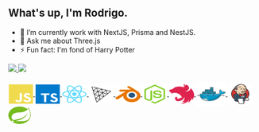 ## What's up, I'm Rodrigo.

- 🌱 I’m currently work with NextJS, Prisma and NestJS.
- 💬 Ask me about Three.js
- ⚡ Fun fact: I'm fond of Harry Potter
<!-- - 📫 How to reach me: ... -->

<div>
  <a href="https://github.com/RodrigoSCoutinho">
  <img height="180em" src="https://github-readme-stats.vercel.app/api?username=RodrigoSCoutinho&show_icons=true&theme=midnight-purple&include_all_commits=true&count_private=true"/>
  <img height="180em" src="https://github-readme-stats.vercel.app/api/top-langs/?username=RodrigoSCoutinho&layout=compact&langs_count=7&theme=midnight-purple"/>
</div>
<div style="display: inline_block"><br>
  <img align="center" alt="Rod-JS" height="40" width="50" src="https://raw.githubusercontent.com/devicons/devicon/master/icons/javascript/javascript-plain.svg">
  <img align="center" alt="Rod-Ts" height="40" width="50" src="https://raw.githubusercontent.com/devicons/devicon/master/icons/typescript/typescript-plain.svg">
  <img align="center" alt="Rod-React" height="40" width="50" src="https://raw.githubusercontent.com/devicons/devicon/master/icons/react/react-original.svg">
  <img align="center" alt="Rod-AWS" height="40" width="50" src="https://raw.githubusercontent.com/devicons/devicon/master/icons/threejs/threejs-original.svg">
  <img align="center" alt="Rod-AWS" height="40" width="50" src="https://raw.githubusercontent.com/devicons/devicon/master/icons/blender/blender-original.svg">
  <img align="center" alt="Rod-Node.Js" height="40" width="50" src="https://raw.githubusercontent.com/devicons/devicon/master/icons/nodejs/nodejs-original.svg">
  <img align="center" alt="Rod-AWS" height="40" width="50" src="https://raw.githubusercontent.com/devicons/devicon/master/icons/nestjs/nestjs-plain.svg">
  <img align="center" alt="Rod-Docker" height="50" width="60" src="https://raw.githubusercontent.com/devicons/devicon/master/icons/docker/docker-original.svg">
  <img align="center" alt="Rod-Jenkins" height="40" width="50" src="https://raw.githubusercontent.com/devicons/devicon/master/icons/jenkins/jenkins-original.svg">
  <img align="center" alt="Rod-AWS" height="35" width="45" src="https://raw.githubusercontent.com/devicons/devicon/master/icons/spring/spring-original.svg">
</div>

 ##
